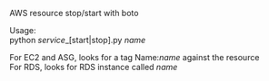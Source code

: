 AWS resource stop/start with boto

Usage:  
python *service*_[start|stop].py *name*

For EC2 and ASG, looks for a tag Name:*name* against the resource  
For RDS, looks for RDS instance called *name*
